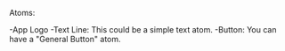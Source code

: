 Atoms:

-App Logo
-Text Line: This could be a simple text atom.
-Button: You can have a "General Button" atom.